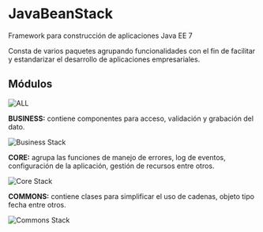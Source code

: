 # JavaBeanStack
Framework para construcción de aplicaciones Java EE 7

Consta de varios paquetes agrupando funcionalidades con el fin de facilitar y estandarizar el desarrollo de aplicaciones empresariales. 

## Módulos ##

![ALL](https://github.com/jencisopy/JavaBeanStack/blob/master/images/javabeanstack_all.png)


**BUSINESS:** contiene componentes para acceso, validación y grabación del dato.

![Business Stack](https://github.com/jencisopy/JavaBeanStack/blob/master/business/src/main/resources/images/javabeanstack_business.png)



**CORE:** agrupa las funciones de manejo de errores, log de eventos, configuración de la aplicación, gestión de recursos entre otros.

![Core Stack](https://github.com/jencisopy/JavaBeanStack/blob/master/core/src/main/resources/images/javabeanstack_core.png)



**COMMONS:** contiene clases para simplificar el uso de cadenas, objeto tipo fecha entre otros.

![Commons Stack](https://github.com/jencisopy/JavaBeanStack/blob/master/commons/src/main/resources/images/javabeanstack_commons.png)









